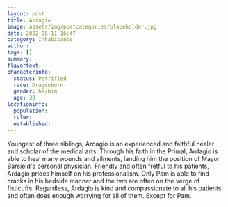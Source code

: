 ```yaml
---
layout: post
title: Ardagio
image: assets/img/postcategories/placeholder.jpg
date: 2022-08-11 16:47
category: Inhabitants
author: 
tags: []
summary: 
flavortext: 
characterinfo:
  status: Petrified
  race: Dragonborn
  gender: he/him
  age: 39
locationinfo:
  population: 
  ruler: 
  established: 
---
```


Youngest of three siblings, Ardagio is an experienced and faithful healer and scholar of the medical arts. Through his faith in the Primal, Ardagio is able to heal many wounds and ailments, landing him the position of Mayor Barsield's personal physician. Friendly and often fretful to his patients, Ardagio prides himself on his professionalism. Only Pam is able to find cracks in his bedside manner and the two are often on the verge of fisticuffs. Regardless, Ardagio is kind and compassionate to all his patients and often does enough worrying for all of them. Except for Pam.